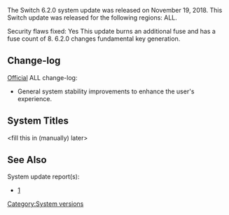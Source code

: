 The Switch 6.2.0 system update was released on November 19, 2018. This
Switch update was released for the following regions: ALL.

Security flaws fixed: Yes This update burns an additional fuse and has a
fuse count of 8. 6.2.0 changes fundamental key
generation.

## Change-log

[Official](https://en-americas-support.nintendo.com/app/answers/detail/a_id/22525/p/897)
ALL change-log:

  - General system stability improvements to enhance the user's
    experience.

## System Titles

\<fill this in (manually) later\>

## See Also

System update
    report(s):

  - [1](https://yls8.mtheall.com/ninupdates/reports.php?date=11-19-18_07-05-09&sys=hac)

[Category:System versions](Category:System_versions "wikilink")
